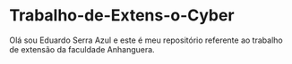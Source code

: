 # Trabalho-de-Extens-o-Cyber
Olá sou Eduardo Serra Azul e este é meu repositório referente ao trabalho de extensão da faculdade Anhanguera. 
